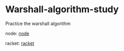 # Warshall-algorithm-study

Practice the warshall algorithm

node: [node](./node/README.md)

racket: [racket](./racket/README.md)
